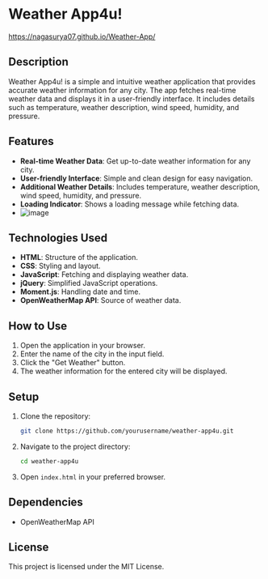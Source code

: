 # Weather App4u!
https://nagasurya07.github.io/Weather-App/
## Description
Weather App4u! is a simple and intuitive weather application that provides accurate weather information for any city. The app fetches real-time weather data and displays it in a user-friendly interface. It includes details such as temperature, weather description, wind speed, humidity, and pressure.

## Features
- **Real-time Weather Data**: Get up-to-date weather information for any city.
- **User-friendly Interface**: Simple and clean design for easy navigation.
- **Additional Weather Details**: Includes temperature, weather description, wind speed, humidity, and pressure.
- **Loading Indicator**: Shows a loading message while fetching data.
- ![image](https://github.com/user-attachments/assets/4c2275fc-f582-470a-95f9-e420d9b449f8)


## Technologies Used
- **HTML**: Structure of the application.
- **CSS**: Styling and layout.
- **JavaScript**: Fetching and displaying weather data.
- **jQuery**: Simplified JavaScript operations.
- **Moment.js**: Handling date and time.
- **OpenWeatherMap API**: Source of weather data.

## How to Use
1. Open the application in your browser.
2. Enter the name of the city in the input field.
3. Click the "Get Weather" button.
4. The weather information for the entered city will be displayed.

## Setup
1. Clone the repository:
    ```sh
    git clone https://github.com/yourusername/weather-app4u.git
    ```
2. Navigate to the project directory:
    ```sh
    cd weather-app4u
    ```
3. Open `index.html` in your preferred browser.

## Dependencies

- OpenWeatherMap API

## License
This project is licensed under the MIT License.
